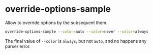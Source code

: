 # override-options-sample

Allow to override options by the subsequent them.

```sh
override-options-sample --color=auto --color=never --color=always
```

The final value of `--color` is `always`, but not `auto`, and no happens any parser error.
